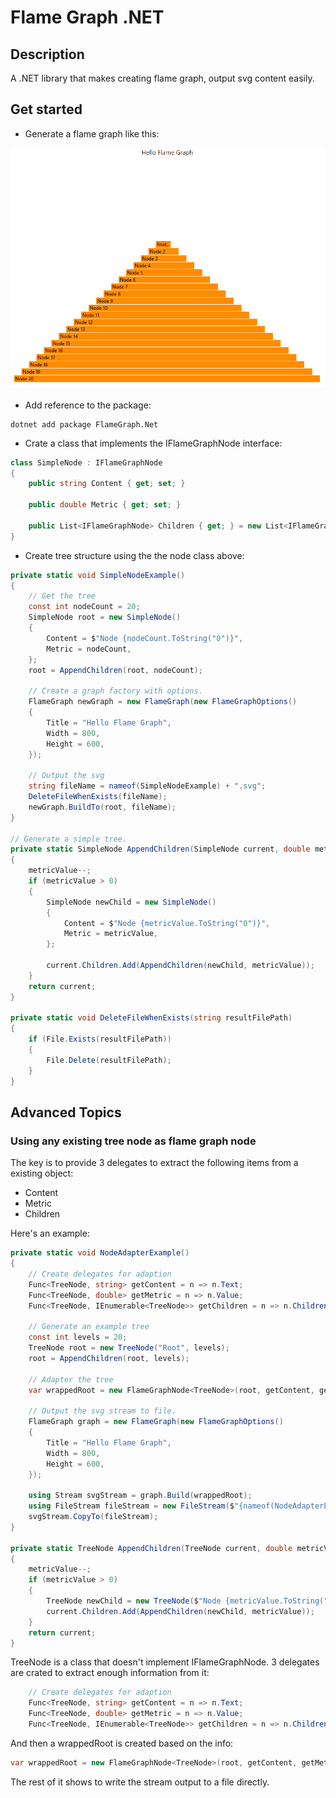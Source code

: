 # Flame Graph .NET

## Description

A .NET library that makes creating flame graph, output svg content easily.

## Get started

* Generate a flame graph like this:

![Generated FlameGraph](./Demo.gif)

* Add reference to the package:

```shell
dotnet add package FlameGraph.Net
```

* Crate a class that implements the IFlameGraphNode interface:

```csharp
class SimpleNode : IFlameGraphNode
{
    public string Content { get; set; }

    public double Metric { get; set; }

    public List<IFlameGraphNode> Children { get; } = new List<IFlameGraphNode>();
}
```

* Create tree structure using the the node class above:

```csharp
private static void SimpleNodeExample()
{
    // Get the tree
    const int nodeCount = 20;
    SimpleNode root = new SimpleNode()
    {
        Content = $"Node {nodeCount.ToString("0")}",
        Metric = nodeCount,
    };
    root = AppendChildren(root, nodeCount);

    // Create a graph factory with options.
    FlameGraph newGraph = new FlameGraph(new FlameGraphOptions()
    {
        Title = "Hello Flame Graph",
        Width = 800,
        Height = 600,
    });

    // Output the svg
    string fileName = nameof(SimpleNodeExample) + ".svg";
    DeleteFileWhenExists(fileName);
    newGraph.BuildTo(root, fileName);
}

// Generate a simple tree.
private static SimpleNode AppendChildren(SimpleNode current, double metricValue)
{
    metricValue--;
    if (metricValue > 0)
    {
        SimpleNode newChild = new SimpleNode()
        {
            Content = $"Node {metricValue.ToString("0")}",
            Metric = metricValue,
        };

        current.Children.Add(AppendChildren(newChild, metricValue));
    }
    return current;
}

private static void DeleteFileWhenExists(string resultFilePath)
{
    if (File.Exists(resultFilePath))
    {
        File.Delete(resultFilePath);
    }
}
```

## Advanced Topics

### Using any existing tree node as flame graph node

The key is to provide 3 delegates to extract the following items from a existing object:

* Content
* Metric
* Children

Here's an example:

```csharp
private static void NodeAdapterExample()
{
    // Create delegates for adaption
    Func<TreeNode, string> getContent = n => n.Text;
    Func<TreeNode, double> getMetric = n => n.Value;
    Func<TreeNode, IEnumerable<TreeNode>> getChildren = n => n.Children;

    // Generate an example tree
    const int levels = 20;
    TreeNode root = new TreeNode("Root", levels);
    root = AppendChildren(root, levels);

    // Adapter the tree
    var wrappedRoot = new FlameGraphNode<TreeNode>(root, getContent, getMetric, getChildren);

    // Output the svg stream to file.
    FlameGraph graph = new FlameGraph(new FlameGraphOptions()
    {
        Title = "Hello Flame Graph",
        Width = 800,
        Height = 600,
    });

    using Stream svgStream = graph.Build(wrappedRoot);
    using FileStream fileStream = new FileStream($"{nameof(NodeAdapterExample)}.svg", FileMode.Create, FileAccess.Write);
    svgStream.CopyTo(fileStream);
}

private static TreeNode AppendChildren(TreeNode current, double metricValue)
{
    metricValue--;
    if (metricValue > 0)
    {
        TreeNode newChild = new TreeNode($"Node {metricValue.ToString("0")}", metricValue);
        current.Children.Add(AppendChildren(newChild, metricValue));
    }
    return current;
}
```

TreeNode is a class that doesn't implement IFlameGraphNode. 3 delegates are crated to extract enough information from it:

```csharp
    // Create delegates for adaption
    Func<TreeNode, string> getContent = n => n.Text;
    Func<TreeNode, double> getMetric = n => n.Value;
    Func<TreeNode, IEnumerable<TreeNode>> getChildren = n => n.Children;
```

And then a wrappedRoot is created based on the info:

```csharp
var wrappedRoot = new FlameGraphNode<TreeNode>(root, getContent, getMetric, getChildren);
```

The rest of it shows to write the stream output to a file directly.

